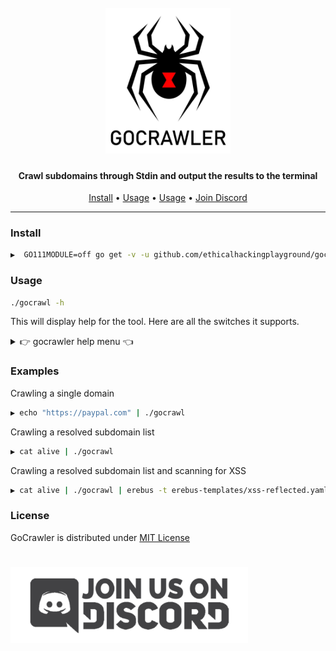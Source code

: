 <h1 align="center">
  <br>
<img src="static/gocrawler.png" width="200px" alt="GoCrawler">
</h1>

<h4 align="center">Crawl subdomains through Stdin and output the results to the terminal</h4>

<p align="center">
  <a href="#install">Install</a> •
  <a href="#usage">Usage</a> •
  <a href="#examples">Usage</a> •
  <a href="https://discord.gg/MQWCem5b">Join Discord</a> 
</p>

---


### Install

```sh
▶  GO111MODULE=off go get -v -u github.com/ethicalhackingplayground/gocrawler/gocrawl
```

### Usage

```sh
./gocrawl -h
```

This will display help for the tool. Here are all the switches it supports.

<details>
<summary> 👉 gocrawler help menu 👈</summary>

```
Usage of ./gocrawl:
  -d int
        the crawl depth (default 5)
  -t int
        the number of concurrent threads (default 5)
```

</details>

### Examples

Crawling a single domain

```sh
▶ echo "https://paypal.com" | ./gocrawl
```

Crawling a resolved subdomain list

```sh
▶ cat alive | ./gocrawl
```

Crawling a resolved subdomain list and scanning for XSS

```sh
▶ cat alive | ./gocrawl | erebus -t erebus-templates/xss-reflected.yaml 
```

### License

GoCrawler is distributed under [MIT License](https://github.com/ethicalhackingplayground/erebus/blob/main/LICENSE)

<h1 align="left">
  <a href="https://discord.gg/MQWCem5b"><img src="static/Join-Discord.png" width="380" alt="Join Discord"></a>
</h1>
